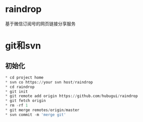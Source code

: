 raindrop
========

基于微信订阅号的网页链接分享服务

git和svn
========

初始化
--------
```python
* cd project home
* svn co https://your svn host/raindrop
* cd raindrop
* git init
* git remote add origin https://github.com/hubugui/raindrop
* git fetch origin
* rm -rf 1
* git merge remotes/origin/master
* svn commit -m 'merge git'
```